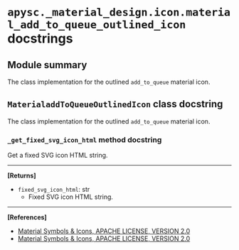# `apysc._material_design.icon.material_add_to_queue_outlined_icon` docstrings

## Module summary

The class implementation for the outlined `add_to_queue` material icon.

## `MaterialaddToQueueOutlinedIcon` class docstring

The class implementation for the outlined `add_to_queue` material icon.

### `_get_fixed_svg_icon_html` method docstring

Get a fixed SVG icon HTML string.<hr>

**[Returns]**

- `fixed_svg_icon_html`: str
  - Fixed SVG icon HTML string.

<hr>

**[References]**

- [Material Symbols & Icons, APACHE LICENSE, VERSION 2.0](https://fonts.google.com/icons?icon.size=24&icon.color=%23e8eaed)
- [Material Symbols & Icons, APACHE LICENSE, VERSION 2.0](https://www.apache.org/licenses/LICENSE-2.0.html)